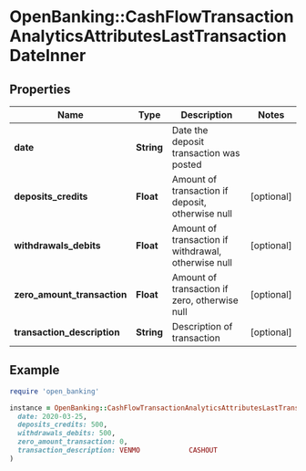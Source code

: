 # OpenBanking::CashFlowTransactionAnalyticsAttributesLastTransactionDateInner

## Properties

| Name | Type | Description | Notes |
| ---- | ---- | ----------- | ----- |
| **date** | **String** | Date the deposit transaction was posted |  |
| **deposits_credits** | **Float** | Amount of transaction if deposit, otherwise null | [optional] |
| **withdrawals_debits** | **Float** | Amount of transaction if withdrawal, otherwise null | [optional] |
| **zero_amount_transaction** | **Float** | Amount of transaction if zero, otherwise null | [optional] |
| **transaction_description** | **String** | Description of transaction | [optional] |

## Example

```ruby
require 'open_banking'

instance = OpenBanking::CashFlowTransactionAnalyticsAttributesLastTransactionDateInner.new(
  date: 2020-03-25,
  deposits_credits: 500,
  withdrawals_debits: 500,
  zero_amount_transaction: 0,
  transaction_description: VENMO            CASHOUT
)
```

